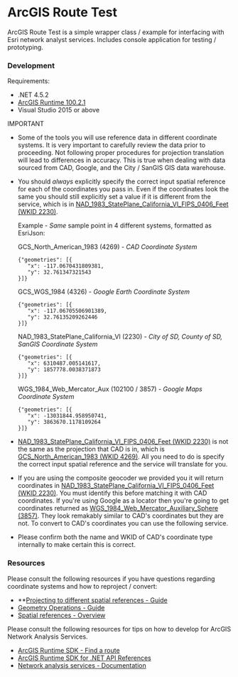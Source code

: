 # ArcGIS Route Test

ArcGIS Route Test is a simple wrapper class / example for interfacing with Esri network analyst services. Includes console application for testing / prototyping. 

### Development

Requirements:

- .NET 4.5.2
- [ArcGIS Runtime 100.2.1](https://www.nuget.org/packages/Esri.ArcGISRuntime/100.2.1)
- Visual Studio 2015 or above

IMPORTANT 

- Some of the tools you will use reference data in different coordinate systems. It is very important to carefully review the data prior to proceeding. Not following proper procedures for projection translation will lead to differences in accuracy. This is true when dealing with data sourced from CAD, Google, and the City / SanGIS GIS data warehouse. 
- You should *always* explicitly specify the correct input spatial reference for each of the coordinates you pass in. 
Even if the coordinates look the same you should still explicitly set a value if it is different from the service, which is in [NAD_1983_StatePlane_California_VI_FIPS_0406_Feet (WKID 2230)](http://spatialreference.org/ref/esri/nad-1983-stateplane-california-vi-fips-0406-feet/).

  Example - *Same* sample point in 4 different systems, formatted as EsriJson:

  GCS_North_American_1983 (4269) - *CAD Coordinate System*
  ```
  {"geometries": [{
     "x": -117.0670431809381,
     "y": 32.761347321543
  }]}
  ```
  GCS_WGS_1984 (4326) - *Google Earth Coordinate System*
  ```
  {"geometries": [{
     "x": -117.06705506901389,
     "y": 32.76135209262446
  }]}
  ```
  NAD_1983_StatePlane_California_VI (2230) - *City of SD, County of SD, SanGIS Coordinate System*
  ```
  {"geometries": [{
     "x": 6310487.005141617,
     "y": 1857778.0038371873
  }]}
  ```
  WGS_1984_Web_Mercator_Aux (102100 / 3857) - *Google Maps Coordinate System*
  ```
  {"geometries": [{
     "x": -13031844.958950741,
     "y": 3863670.1178109264
  }]}
  ```  
- [NAD_1983_StatePlane_California_VI_FIPS_0406_Feet (WKID 2230)](http://spatialreference.org/ref/esri/nad-1983-stateplane-california-vi-fips-0406-feet/) is not the same as the projection that CAD is in, which is [GCS_North_American_1983 (WKID 4269)](http://spatialreference.org/ref/epsg/nad83/). All you need to do is specify the correct input spatial reference and the service will translate for you. 
- If you are using the composite geocoder we provided you it will return coordinates in [NAD_1983_StatePlane_California_VI_FIPS_0406_Feet (WKID 2230)](http://spatialreference.org/ref/esri/nad-1983-stateplane-california-vi-fips-0406-feet/). You must identify this before matching it with CAD coordinates.
If you're using Google as a locator then you're going to get coordinates returned as [WGS_1984_Web_Mercator_Auxiliary_Sphere (3857)](http://spatialreference.org/ref/sr-org/epsg3857-wgs84-web-mercator-auxiliary-sphere/). They look remakably similar to CAD's coordinates but they are not. To convert to CAD's coordinates you can use the following service.
- Please confirm both the name and WKID of CAD's coordinate type internally to make certain this is correct. 

### Resources

Please consult the following resources if you have questions regarding coordinate systems and how to reproject / convert:

- **[Projecting to different spatial references - Guide](https://developers.arcgis.com/net/10-2/desktop/guide/geometry-operations.htm#ESRI_SECTION2_98BDBE00EC5243F1BFA85323E76CCE4F)
- [Geometry Operations - Guide](https://developers.arcgis.com/net/10-2/desktop/guide/geometry-operations.htm)
- [Spatial references - Overview](https://developers.arcgis.com/net/10-2/desktop/guide/spatial-references.htm)

Please consult the following resources for tips on how to develop for ArcGIS Network Analysis Services.

- [ArcGIS Runtime SDK - Find a route](https://developers.arcgis.com/net/latest/android/sample-code/findroute.htm)
- [ArcGIS Runtime SDK for .NET API References](https://developers.arcgis.com/net/latest/api-reference/)
- [Network analysis services - Documentation](http://enterprise.arcgis.com/en/server/latest/publish-services/windows/network-analysis-services.htm)
